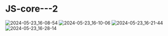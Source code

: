 # JS-core---2

![2024-05-23_16-08-54](https://github.com/Davidlifelover/JS-core---2/assets/142506024/702b6234-f6b3-4ee8-8afd-326e97403c5d)
![2024-05-23_16-10-06](https://github.com/Davidlifelover/JS-core---2/assets/142506024/f1178aa5-de52-4f39-bb5c-fc6e60000b6f)
![2024-05-23_16-21-44](https://github.com/Davidlifelover/JS-core---2/assets/142506024/2249290b-d08d-49f3-84d3-e1153d93861b)
![2024-05-23_16-28-14](https://github.com/Davidlifelover/JS-core---2/assets/142506024/a222d027-c10b-46f8-9ab2-e203e1a27d61)
